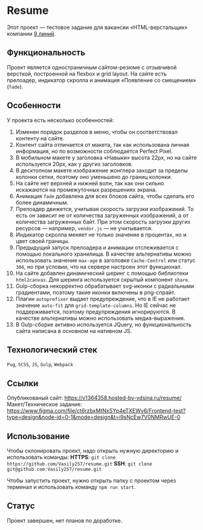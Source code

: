 # Resume
Этот проект — тестовое задание для вакансии «HTML-верстальщик» компании [9 линий](https://ninelines.agency/).

## Функциональность
Проект является одностраничным сайтом-резюме с отзывчивой версткой, построенной на flexbox и grid layout.
На сайте есть прелоадер, индикатор скролла и анимация «Появление со смещением» (`fade`).

## Особенности
У проекта есть несколько особенностей:
1. Изменен порядок разделов в меню, чтобы он соответствовал контенту на сайте.
2. Контент сайта отличается от макета, так как использована личная информация, но по возможности соблюдается Perfect Pixel.
3. В мобильном макете у заголовка «Навыки» высота 22px, но на сайте используется 20px, как у других заголовков.
4. В десктопном макете изображение жонглера заходит за пределы колонки сетки, поэтому оно уменьшено до границ колонки.
5. На сайте нет верхней и нижней волн, так как они сильно искажаются на промежуточных разрешениях экрана.
6. Анимация `fade` добавлена для всех блоков сайта, чтобы сделать его более динамичным.
7. Прелоадер движется, учитывая скорость загрузки изображений. То есть он зависит не от количества загруженных изображений,
а от количества загруженных байт. При этом скорость загрузки других ресурсов — например, `vendor.js` — не учитывается.
8. Индикатор скролла меняет не только значение в процентах, но и цвет своей границы.
9. Предыдущий запуск прелоадера и анимации отслеживается с помощью локального хранилища. В качестве альтернативы можно использовать
значение `max-age` в заголовке `Cache-Control` или статус `304`, но при условии, что на сервере настроен этот функционал.
10. На сайте добавлен динамический шеринг с помощью библиотеки `html2canvas`. Для шеринга используется скрытый компонент `share`.
11. Gulp-сборка некорректно обрабатывает svg-иконки с радиальными градиентами, поэтому такие иконки включены в png-спрайт.
12. Плагин `autoprefixer` выдает предупреждение, что в IE не работает значение 	 `auto-fit` для `grid-template-columns`.
Но IE сейчас не поддерживается, поэтому предупреждения игнорируются. В качестве альтернативы можно использовать медиа-выражения.
13. В Gulp-сборке активно используется JQuery, но функциональность сайта написана в основном на нативном JS.

## Технологический стек
`Pug`, `SCSS`, `JS`, `Gulp`, `Webpack`

## Ссылки
Опубликованый сайт: https://v1364358.hosted-by-vdsina.ru/resume/
Макет/Техническое задание: https://www.figma.com/file/ct6rzbxMtNxSYp4eTXEWv6/Frontend-test?type=design&node-id=0-1&mode=design&t=i9sNcEw7V0NMRwUE-0

## Использование
Чтобы склонировать проект, надо открыть нужную директорию и использовать команды:
**HTTPS**: `git clone https://github.com/Vasily257/resume.git`
**SSH**: `git clone git@github.com:Vasily257/resume.git`

Чтобы запустить проект, нужно открыть папку с проектом через терминал и использовать команду `npm run start`.

## Статус
Проект завершен, нет планов по доработке.
